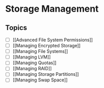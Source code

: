 # Storage Management

## Topics

- [ ] [[Advanced File System Permissions]]
- [ ] [[Managing Encrypted Storage]]
- [ ] [[Managing File Systems]]
- [ ] [[Managing LVM]]
- [ ] [[Managing Quotas]]
- [ ] [[Managing RAID]]
- [ ] [[Managing Storage Partitions]]
- [ ] [[Managing Swap Space]]
